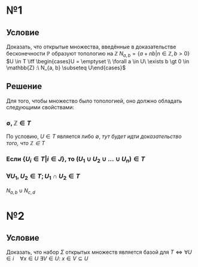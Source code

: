# №1
## Условие
Доказать, что открытые множества, введённые в доказательстве бесконечности $\mathbb{P}$ образуют топологию на $\mathbb{Z}$
$N_{a, b} = \{ a + nb | n \in \mathbb{Z}, b > 0 \}$
$U \in T \iff \begin{cases}U = \emptyset \\ \forall a \in U\ \exists b \gt 0 \in \mathbb{Z} :\  N_{a, b} \subseteq U\end{cases}$
## Решение
Для того, чтобы множество было топологией, оно должно обладать следующими свойствами:
### $\emptyset, \mathbb{Z} \in T$
По условию, $U \in T$ является либо $\emptyset$, *тут будет идти доказательство того, что $\mathbb{Z} \in T$*

### Если $\{ U_i\in T | i \in J\}$, то $(U_1 \cup U_2 \cup ... \cup U_n) \in  T$

###  $\forall U_{1}, U_{2} \in T; U_{1} \cap U_{2} \in T$
$N_{a, b} \cup N_{c, d}$


# №2
## Условие
Доказать, что набор $\Sigma$ открытых множеств является базой для $T \iff \forall U \in i \quad \forall x \in U\ \exists V \in U:\ x \in V \subseteq U$